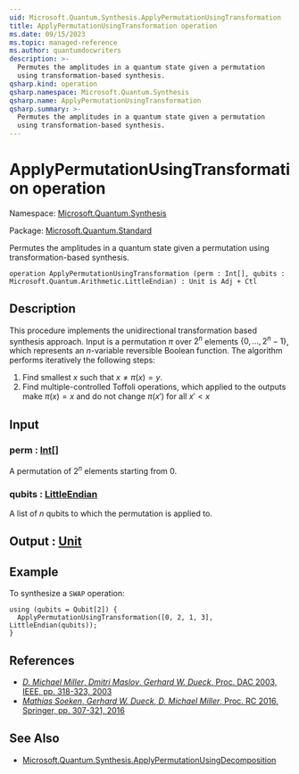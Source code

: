 ```yaml
---
uid: Microsoft.Quantum.Synthesis.ApplyPermutationUsingTransformation
title: ApplyPermutationUsingTransformation operation
ms.date: 09/15/2023
ms.topic: managed-reference
ms.author: quantumdocwriters
description: >-
  Permutes the amplitudes in a quantum state given a permutation
  using transformation-based synthesis.
qsharp.kind: operation
qsharp.namespace: Microsoft.Quantum.Synthesis
qsharp.name: ApplyPermutationUsingTransformation
qsharp.summary: >-
  Permutes the amplitudes in a quantum state given a permutation
  using transformation-based synthesis.
---
```


# ApplyPermutationUsingTransformation operation

Namespace: [Microsoft.Quantum.Synthesis](xref:Microsoft.Quantum.Synthesis)

Package: [Microsoft.Quantum.Standard](https://nuget.org/packages/Microsoft.Quantum.Standard)


Permutes the amplitudes in a quantum state given a permutationusing transformation-based synthesis.

```qsharp
operation ApplyPermutationUsingTransformation (perm : Int[], qubits : Microsoft.Quantum.Arithmetic.LittleEndian) : Unit is Adj + Ctl
```


## Description

This procedure implements the unidirectional transformation basedsynthesis approach.  Input is a permutation $\pi$ over $2^n$ elements$\{0, \dots, 2^n-1\}$, which represents an $n$-variable reversible Boolean function.The algorithm performs iteratively the following steps:1. Find smallest $x$ such that $x \ne \pi(x) = y$.2. Find multiple-controlled Toffoli operations, which applied to the outputs   make $\pi(x) = x$ and do not change $\pi(x')$ for all $x' < x$

## Input

### perm : [Int](xref:microsoft.quantum.qsharp.valueliterals#int-literals)[]

A permutation of $2^n$ elements starting from 0.


### qubits : [LittleEndian](xref:Microsoft.Quantum.Arithmetic.LittleEndian)

A list of $n$ qubits to which the permutation is applied to.



## Output : [Unit](xref:microsoft.quantum.qsharp.valueliterals#unit-literal)



## Example

To synthesize a `SWAP` operation:```qsharpusing (qubits = Qubit[2]) {  ApplyPermutationUsingTransformation([0, 2, 1, 3], LittleEndian(qubits));}```

## References

- [*D. Michael Miller*, *Dmitri Maslov*, *Gerhard W. Dueck*,  Proc. DAC 2003, IEEE, pp. 318-323,  2003](https://doi.org/10.1145/775832.775915)- [*Mathias Soeken*, *Gerhard W. Dueck*, *D. Michael Miller*,  Proc. RC 2016, Springer, pp. 307-321,  2016](https://doi.org/10.1007/978-3-319-40578-0_22)

## See Also

- [Microsoft.Quantum.Synthesis.ApplyPermutationUsingDecomposition](xref:Microsoft.Quantum.Synthesis.ApplyPermutationUsingDecomposition)